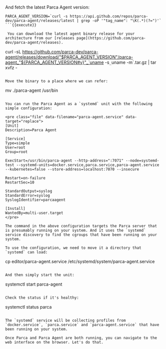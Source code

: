 And fetch the latest Parca Agent version:

```
PARCA_AGENT_VERSION=`curl -s https://api.github.com/repos/parca-dev/parca-agent/releases/latest | grep -oP '"tag_name": "\K(.*)(?=")'`
```{{execute}}

 You can download the latest agent binary release for your architecture from our [releases page](https://github.com/parca-dev/parca-agent/releases).

```
curl -sL https://github.com/parca-dev/parca-agent/releases/download/"$PARCA_AGENT_VERSION"/parca-agent_"${PARCA_AGENT_VERSION#v}"_`uname -s`_`uname -m`.tar.gz | tar xvfz -
```{{execute}}

Move the binary to a place where we can refer:

```
mv ./parca-agent /usr/bin
```{{execute}}

You can run the Parca Agent as a `systemd` unit with the following simple configuration:

<pre class="file" data-filename="parca-agent.service" data-target="replace">
[Unit]
Description=Parca Agent

[Service]
Type=simple
User=root
Group=root

ExecStart=/usr/bin/parca-agent --http-address=":7071" --node=systemd-test --systemd-units=docker.service,parca.service,parca-agent.service --kubernetes=false --store-address=localhost:7070 --insecure

Restart=on-failure
RestartSec=10

StandardOutput=syslog
StandardError=syslog
SyslogIdentifier=parcaagent

[Install]
WantedBy=multi-user.target
</pre>

The command in the above configuration targets the Parca server that is presumably running on your system. And it uses the `systemd` service discovery to find the cgroups that have been running on your system.

To use the configuration, we need to move it a directory that `systemd` can load:
```
cp editor/parca-agent.service /etc/systemd/system/parca-agent.service
```{{execute}}

And then simply start the unit:
```
systemctl start parca-agent
```{{execute}}

Check the status if it's healthy:
```
systemctl status parca
```{{execute}}

The `systemd` service will be collecting profiles from `docker.service`, `parca.service` and `parca-agent.service` that have been running on your system.

Once Parca and Parca Agent are both running, you can navigate to the web interface on the browser. Let's do that.
